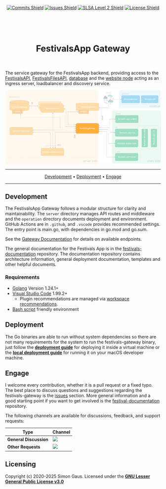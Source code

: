 <p align="center">
   <a href="https://github.com/festivals-app/festivals-gateway/commits/" title="Last Commit">
   <img src="https://img.shields.io/github/last-commit/festivals-app/festivals-gateway?style=flat" alt="Commits Shield"></a>
   <a href="https://github.com/festivals-app/festivals-gateway/issues" title="Open Issues">
   <img src="https://img.shields.io/github/issues/festivals-app/festivals-gateway?style=flat" alt="Issues Shield"></a>
   <a href="https://github.com/festivals-app/festivals-gateway" title="SLSA Level 2">
   <img src="https://img.shields.io/badge/SLSA-Level_2-blue" alt="SLSA Level 2 Shield"></a>
   <a href="./LICENSE" title="License">
   <img src="https://img.shields.io/github/license/festivals-app/festivals-gateway.svg" alt="License Shield"></a>
</p>

<h1 align="center">
  <br/><br/>
    FestivalsApp Gateway
  <br/><br/>
</h1>

The service gateway for the FestivalsApp backend, providing access to the [FestivalsAPI](https://github.com/Festivals-App/festivals-server), 
[FestivalsFilesAPI](https://github.com/Festivals-App/festivals-fileserver), [database](https://github.com/Festivals-App/festivals-database) and 
the [website node](https://github.com/Festivals-App/festivals-identity-server) acting as an ingress server, loadbalancer and discovery service.

![Figure 1: Architecture Overview Highlighted](https://github.com/Festivals-App/festivals-documentation/blob/main/images/architecture/export/architecture_overview_gateway.svg "Figure 1: Architecture Overview Highlighted")

<hr />
<p align="center">
  <a href="#development">Development</a> •
  <a href="#deployment">Deployment</a> •
  <a href="#engage">Engage</a>
</p>
<hr />

## Development

The FestivalsApp Gateway follows a modular structure for clarity and maintainability. The `server` directory manages
API routes and middleware and the `operation` directory documents deployment and environment. GitHub Actions are in `.github`,
and `.vscode` provides recommended settings. The entry point is main.go, with dependencies in go.mod and go.sum.

See the [Gateway Documentation](DOCUMENTATION.md) for details on available endpoints.

The general documentation for the Festivals App is in the [festivals-documentation](https://github.com/festivals-app/festivals-documentation) repository.
The documentation repository contains architecture information, general deployment documentation, templates and
other helpful documents.

### Requirements

- [Golang](https://go.dev/) Version 1.24.1+
- [Visual Studio Code](https://code.visualstudio.com/download) 1.99.2+
  - Plugin recommendations are managed via [workspace recommendations](https://code.visualstudio.com/docs/editor/extension-marketplace#_recommended-extensions).
- [Bash script](https://en.wikipedia.org/wiki/Bash_(Unix_shell)) friendly environment

## Deployment

The Go binaries are able to run without system dependencies so there are not many requirements for the system
to run the festivals-gateway binary, just follow the [**deployment guide**](./operation/DEPLOYMENT.md) for
deploying it inside a virtual machine or the [**local deployment guide**](./operation/local/README.md) for
running it on your macOS developer machine.

## Engage

I welcome every contribution, whether it is a pull request or a fixed typo. The best place to discuss questions
and suggestions regarding the festivals-gateway is the [issues](https://github.com/festivals-app/festivals-gateway/issues/) section.
More general information and a good starting point if you want to get involved is
the [festival-documentation](https://github.com/Festivals-App/festivals-documentation) repository.

The following channels are available for discussions, feedback, and support requests:

| Type                     | Channel                                                |
| ------------------------ | ------------------------------------------------------ |
| **General Discussion**   | <a href="https://github.com/festivals-app/festivals-documentation/issues/new/choose" title="General Discussion"><img src="https://img.shields.io/github/issues/festivals-app/festivals-documentation/question.svg?style=flat-square"></a> </a>   |
| **Other Requests**    | <a href="mailto:simon@festivalsapp.org" title="Email me"><img src="https://img.shields.io/badge/email-Simon-green?logo=mail.ru&style=flat-square&logoColor=white"></a>   |

## Licensing

Copyright (c) 2020-2025 Simon Gaus. Licensed under the [**GNU Lesser General Public License v3.0**](./LICENSE)
